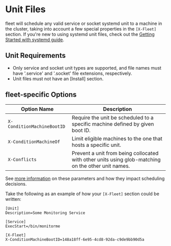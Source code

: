 # Unit Files

fleet will schedule any valid service or socket systemd unit to a machine in the cluster, taking into account a few special properties in the `[X-Fleet]` section. If you're new to using systemd unit files, check out the [Getting Started with systemd guide](https://coreos.com/docs/launching-containers/launching/getting-started-with-systemd).

## Unit Requirements

* Only service and socket unit types are supported, and file names must have '.service' and '.socket' file extensions, respectively.
* Unit files must not have an [Install] section.

## fleet-specific Options

| Option Name | Description |
|---------------|-------------|
| `X-ConditionMachineBootID` | Require the unit be scheduled to a specific machine defined by given boot ID. |
| `X-ConditionMachineOf` | Limit eligible machines to the one that hosts a specific unit. |
| `X-Conflicts` | Prevent a unit from being collocated with other units using glob-matching on the other unit names. |

See [more information](https://github.com/coreos/fleet/blob/master/Documentation/scheduling.md) on these parameters and how they impact scheduling decisions.

Take the following as an example of how your `[X-Fleet]` section could be written:

```
[Unit]
Description=Some Monitoring Service

[Service]
ExecStart=/bin/monitorme

[X-Fleet]
X-ConditionMachineBootID=148a18ff-6e95-4cd8-92da-c9de9bb90d5a
```
